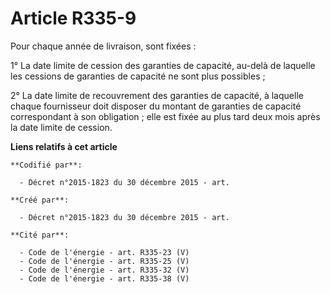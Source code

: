 # Article R335-9

Pour chaque année de livraison, sont fixées :

1° La date limite de cession des garanties de capacité, au-delà de laquelle les cessions de garanties de capacité ne sont
plus possibles ;

2° La date limite de recouvrement des garanties de capacité, à laquelle chaque fournisseur doit disposer du montant de
garanties de capacité correspondant à son obligation ; elle est fixée au plus tard deux mois après la date limite de cession.

**Liens relatifs à cet article**

	**Codifié par**:

	  - Décret n°2015-1823 du 30 décembre 2015 - art.

	**Créé par**:

	  - Décret n°2015-1823 du 30 décembre 2015 - art.

	**Cité par**:

	  - Code de l'énergie - art. R335-23 (V)
	  - Code de l'énergie - art. R335-25 (V)
	  - Code de l'énergie - art. R335-32 (V)
	  - Code de l'énergie - art. R335-38 (V)
